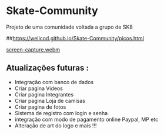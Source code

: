 # Skate-Community
Projeto de uma comunidade voltada a grupo de SK8

##https://wellcod.github.io/Skate-Community/picos.html

[screen-capture.webm](https://user-images.githubusercontent.com/7384901/205412853-af42f411-1dc9-45f3-90fa-488032e3f237.webm)



## Atualizações futuras :

  - Integração com banco de dados
  - Criar pagina Videos
  - Criar pagina Integrantes
  - Criar pagina Loja de camisas
  - Criar pagina de fotos
  - Sistema de registro com login e senha
  - integração com modo de pagamento online Paypal, MP etc
  - Alteração de art do logo
  e mais !!!
